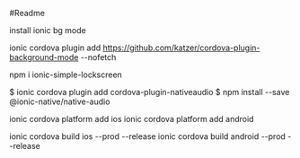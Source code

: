 #Readme

install ionic  bg mode

ionic cordova plugin add https://github.com/katzer/cordova-plugin-background-mode --nofetch


npm i ionic-simple-lockscreen

$ ionic cordova plugin add cordova-plugin-nativeaudio
$ npm install --save @ionic-native/native-audio



ionic cordova platform add ios 
ionic cordova platform add android 


ionic cordova build ios --prod --release
ionic cordova build android --prod --release